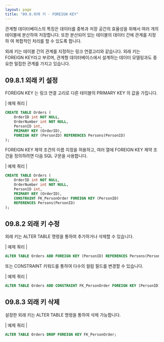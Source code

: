 ```yaml
---
layout: page
title: "09.8.외래 키 - FOREIGN KEY"
--- 
```

관계형 데이터베이스의 특징은 데이터를 중복과 저장 공간의 효율성을 위해서 여러 개의 테이블에 분산하여 저장합니다. 또한 분산되어 있는 테이블의 데이터 간에 관계를 지정하 여 복합적인 처리를 할 수 있도록 합니다.  

외래 키는 테이블 간의 관계를 지정하는 링크 연결고리와 같습니다. 외래 키는 FOREIGN KEY라고 부르며, 관계형 데이터베이스에서 설계하는 데이터 모델링과도 중요한 밀접한 관계를 가지고 있습니다.  

## 09.8.1 외래 키 설정 
FOREIGN KEY 는 링크 연결 고리로 다른 테이블의 PRIMARY KEY 의 값을 가집니다.  

| 예제 쿼리 | 
```sql
CREATE TABLE Orders (
    OrderID int NOT NULL,
    OrderNumber int NOT NULL,
    PersonID int,
    PRIMARY KEY (OrderID),
    FOREIGN KEY (PersonID) REFERENCES Persons(PersonID)
);

```
FOREIGN KEY 제약 조건의 이름 지정을 허용하고, 여러 열에 FOREIGN KEY 제약 조건을 정의하려면 다음 SQL 구문을 사용합니다.  

| 예제 쿼리 | 
```sql
CREATE TABLE Orders (
    OrderID int NOT NULL,
    OrderNumber int NOT NULL,
    PersonID int,
    PRIMARY KEY (OrderID),
    CONSTRAINT FK_PersonOrder FOREIGN KEY (PersonID)
    REFERENCES Persons(PersonID)
);

```

## 09.8.2 외래 키 수정 
외래 키는 ALTER TABLE 명령을 통하여 추가하거나 삭제할 수 있습니다.  

| 예제 쿼리 | 
```sql
ALTER TABLE Orders ADD FOREIGN KEY (PersonID) REFERENCES Persons(PersonID); 
```

또는 CONSTRAINT 키워드를 통하여 다수의 컬럼 필드를 변경할 수 있습니다.  

| 예제 쿼리 | 
```sql
ALTER TABLE Orders ADD CONSTRAINT FK_PersonOrder FOREIGN KEY (PersonID) REFERENCES Persons(PersonID); 
```

## 09.8.3 외래 키 삭제 
설정한 외래 키는 ALTER TABLE 명령을 통하여 삭제 가능합니다.  

| 예제 쿼리 | 
```sql
ALTER TABLE Orders DROP FOREIGN KEY FK_PersonOrder; 
```
